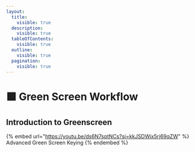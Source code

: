 ```yaml
---
layout:
  title:
    visible: true
  description:
    visible: true
  tableOfContents:
    visible: true
  outline:
    visible: true
  pagination:
    visible: true
---
```


# 🟩 Green Screen Workflow

## Introduction to Greenscreen

{% embed url="https://youtu.be/ds6N7sptNCs?si=kkJSDWix5rj69qZW" %}
Advanced Green Screen Keying
{% endembed %}
